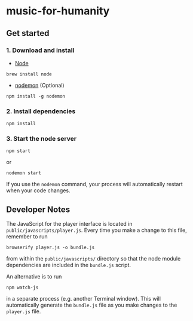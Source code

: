 # music-for-humanity

## Get started
### 1. Download and install
- [Node](https://nodejs.org/en/)
```
brew install node
```
- [nodemon](https://www.npmjs.com/package/nodemon) (Optional)
```
npm install -g nodemon
```

### 2. Install dependencies
```
npm install
```

### 3. Start the node server
```
npm start
```
or
```
nodemon start
```
If you use the `nodemon` command, your process will automatically restart when your code changes.

## Developer Notes
The JavaScript for the player interface is located in `public/javascripts/player.js`.  Every time you make a change to this file, remember to run
```
browserify player.js -o bundle.js
```
from within the `public/javascripts/` directory so that the node module dependencies are included in the `bundle.js` script.

An alternative is to run
```
npm watch-js
```
in a separate process (e.g. another Terminal window). This will automatically generate the `bundle.js` file as you make changes to the `player.js` file.

